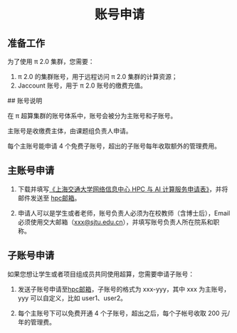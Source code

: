 # <center>账号申请</center>

## 准备工作

为了使用 π 2.0 集群，您需要：

1. π 2.0 的集群账号，用于远程访问 π 2.0 集群的计算资源；
2. Jaccount 账号，用于 π 2.0 账号的缴费充值。

## 账号说明

在 π 超算集群的账号体系中，账号会被分为主账号和子账号。

主账号是收缴费主体，由课题组负责人申请。

每个主账号能申请 4 个免费子账号，超出的子账号每年收取额外的管理费用。



## 主账号申请

1. 下载并填写[《上海交通大学网络信息中心 HPC 与 AI 计算服务申请表》](https://net.sjtu.edu.cn/application.docx)，并将邮件发送至 [hpc邮箱](mailto:hpc@sjtu.edu.cn)。

2. 申请人可以是学生或者老师，账号负责人必须为在校教师（含博士后），Email 必须使用交大邮箱（xxx@sjtu.edu.cn），并填写账号负责人所在院系和职称。

## 子账号申请
 
如果您想让学生或者项目组成员共同使用超算，您需要申请子账号：

1. 发送子账号申请至[hpc邮箱](mailto:hpc@sjtu.edu.cn)，子账号的格式为 xxx-yyy，其中 xxx 为主账号，yyy 可以自定义，比如 user1、user2。

2. 每个主账号下可以免费开通 4 个子账号，超出之后，每个子帐号收取 200 元/年的管理费。
